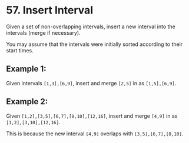 # 57. Insert Interval

Given a set of non-overlapping intervals, insert a new interval into the intervals (merge if necessary).

You may assume that the intervals were initially sorted according to their start times.

## Example 1:
Given intervals `[1,3],[6,9]`, insert and merge `[2,5]` in as `[1,5],[6,9]`.

## Example 2:
Given `[1,2],[3,5],[6,7],[8,10],[12,16]`, insert and merge `[4,9]` in as `[1,2],[3,10],[12,16]`.

This is because the new interval `[4,9]` overlaps with `[3,5],[6,7],[8,10]`.
